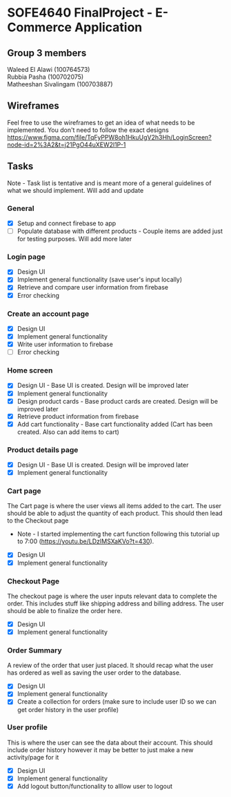 # SOFE4640 FinalProject - E-Commerce Application 

## Group 3 members
Waleed El Alawi (100764573)<br> 
Rubbia Pasha (100702075)<br>
Matheeshan Sivalingam (100703887) <br>

## Wireframes
Feel free to use the wireframes to get an idea of what needs to be implemented. You don't need to follow the exact designs
https://www.figma.com/file/TqFyPPW8oh1HkuUgV2h3Hh/LoginScreen?node-id=2%3A2&t=j21PgO44uXEW2l1P-1
## Tasks
Note - Task list is tentative and is meant more of a general guidelines of what we should implement. Will add and update 
### General 
- [x] Setup and connect firebase to app
- [ ] Populate database with different products - Couple items are added just for testing purposes. Will add more later
### Login page
- [x] Design UI 
- [x] Implement general functionality (save user's input locally) 
- [x] Retrieve and compare user information from firebase
- [x] Error checking
### Create an account page
- [x] Design UI 
- [x] Implement general functionality 
- [x] Write user information to firebase
- [ ] Error checking
### Home screen 
- [x] Design UI - Base UI is created. Design will be improved later 
- [x] Implement general functionality
- [x] Design product cards - Base product cards are created. Design will be improved later
- [x] Retrieve product information from firebase
- [x] Add cart functionality - Base cart functionality added (Cart has been created. Also can add items to cart)
### Product details page
- [x] Design UI - Base UI is created. Design will be improved later 
- [x] Implement general functionality
### Cart page
The Cart page is where the user views all items added to the cart. The user should be able to adjust the quantity of each product. This should then lead to the Checkout page
* Note - I started implementing the cart function following this tutorial up to 7:00 (https://youtu.be/LDzIMSXaKVo?t=430).<br>
- [x] Design UI
- [x] Implement general functionality
### Checkout Page
The checkout page is where the user inputs relevant data to complete the order. This includes stuff like shipping address and billing address. The user should be able to finalize the order here. 
- [x] Design UI
- [x] Implement general functionality
### Order Summary
A review of the order that user just placed. It should recap what the user has ordered as well as saving the user order to the database. 
- [x] Design UI
- [x] Implement general functionality
- [x] Create a collection for orders (make sure to include user ID so we can get order history in the user profile)
### User profile
This is where the user can see the data about their account. This should include order history however it may be better to just make a new activity/page for it
- [x] Design UI
- [x] Implement general functionality
- [x] Add logout button/functionality to alllow user to logout
